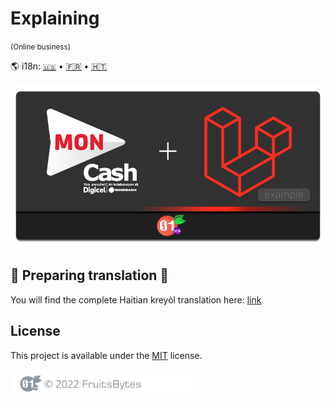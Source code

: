 # Explaining
<small>(Online business)</small>

[en]: ./README.md "English translation"

[fr]: ./README.fr.md "Traduction française"

[ht]: ./README.ht.md "TRadiksyon kreyòl"

🌎 i18n:  [`🇺🇸`][en] • [🇫🇷][fr] • [🇭🇹][ht]

<p align="center">
    <img src="../banner.png?v=1" alt="banner">
</p>

## 🚧 Preparing translation 🚧
You will find the complete Haitian kreyòl translation here: [link][en]

## License

This project is available under the [MIT](https://github.com/Fruitsbytes/Laravel-Moncash-Example/blob/main/LICENSE) license.


<p>
<img src="./assets/images/footer.png?v=2" alt="" width="300">
</p>
